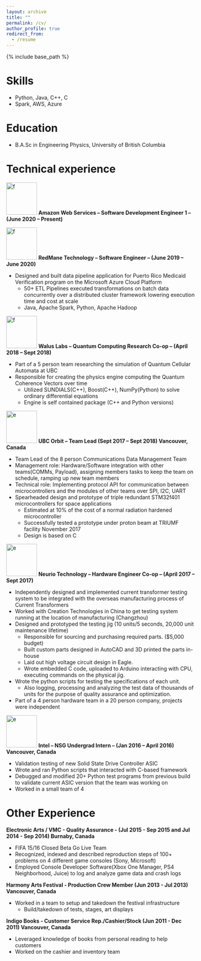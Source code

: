 ```yaml
---
layout: archive
title: ""
permalink: /cv/
author_profile: true
redirect_from:
  - /resume
---
```


{% include base_path %}

Skills
======
* Python, Java, C++, C
* Spark, AWS, Azure

Education
======
* B.A.Sc in Engineering Physics, University of British Columbia

Technical experience
======
<a href="https://aws.amazon.com/"><img src="https://basilwong.github.io/files/logos/aws_logo.png" width="82" height="86" title="AWS Logo" alt="f"></a>
**Amazon Web Services – Software Development Engineer 1 – (June 2020 – Present)**

<a href="https://www.redmane.com/"><img src="https://basilwong.github.io/files/logos/redmane_logo.png" width="82" height="86" title="RedMane Logo" alt="f"></a>
**RedMane Technology – Software Engineer – (June 2019 – June 2020)**
  * Designed and built data pipeline application for Puerto Rico Medicaid Verification program on the Microsoft Azure Cloud Platform
    * 50+ ETL Pipelines executed transformations on batch data concurrently over a distributed cluster framework lowering execution time and cost at scale
    * Java, Apache Spark, Python, Apache Hadoop

<a href="https://waluslab.ece.ubc.ca/"><img src="https://basilwong.github.io/files/logos/WALUSLAB.png" width="82" height="86" title="Walus Labs Logo" alt="f"></a>
**Walus Labs – Quantum Computing Research Co-op – (April 2018 – Sept 2018)**
  * Part of a 5 person team researching the simulation of Quantum Cellular Automata at UBC
  * Responsible for creating the physics engine computing the Quantum Coherence Vectors over time
    * Utilized SUNDIALS(C++), Boost(C++), NumPy(Python) to solve ordinary differential equations
    * Engine is self contained package (C++ and Python versions)

<a href="https://www.ubcorbit.com/"><img src="https://basilwong.github.io/files/logos/ubcorbit.png" width="82" height="86" title="UBC Orbit Logo" alt="e"></a>
**UBC Orbit – Team Lead (Sept 2017 – Sept 2018) Vancouver, Canada**
  * Team Lead of the 8 person Communications Data Management Team
  * Management role: Hardware/Software integration with other teams(COMMs, Payload), assigning members tasks to keep the team on schedule, ramping up new team members
  * Technical role:  Implementing protocol API for communication between microcontrollers and the modules of other teams over SPI, I2C, UART
  * Spearheaded design and prototype of triple redundant STM32f401 microcontrollers for space applications
    * Estimated at 10% of the cost of a normal radiation hardened microcontroller
	* Successfully tested a prototype under proton beam at TRIUMF facility November 2017
	* Design is based on C

<a href="https://www.neur.io/"><img src="https://basilwong.github.io/files/logos/Neurio_logo.png" width="82" height="86" title="Neurio Logo" alt="e"></a>
**Neurio Technology – Hardware Engineer Co-op – (April 2017 – Sept 2017)**
  * Independently designed and implemented current transformer testing system to be integrated with the overseas manufacturing process of Current Transformers
  * Worked with Creation Technologies in China to get testing system running at the location of manufacturing (Changzhou)
  * Designed and prototyped the testing jig (10 units/5 seconds, 20,000 unit maintenance lifetime)
    * Responsible for sourcing and purchasing required parts. ($5,000 budget)
    * Built custom parts designed in AutoCAD and 3D printed the parts in-house
    * Laid out high voltage circuit design in Eagle.
    * Wrote embedded C code, uploaded to Arduino interacting with CPU, executing commands on the physical jig.
  * Wrote the python scripts for testing the specifications of each unit.
    * Also logging, processing and analyzing the test data of thousands of units for the purpose of quality assurance and optimization.
  * Part of a 4 person hardware team in a 20 person company, projects were independent

<a href="https://www.intel.ca/content/www/ca/en/homepage.html"><img src="https://basilwong.github.io/files/logos/intel_logo.png" width="82" height="86" title="Intel Logo" alt="e"></a>
**Intel – NSG Undergrad Intern – (Jan 2016 – April 2016) Vancouver, Canada**
  * Validation testing of new Solid State Drive Controller ASIC  
  * Wrote and ran Python scripts that interacted with C-based framework
  * Debugged and modified 20+ Python test programs from previous build to validate current ASIC version that the team was working on
  * Worked in a small team of 4  


Other Experience
======
**Electronic Arts / VMC - Quality Assurance - (Jul 2015 - Sep 2015 and Jul 2014 - Sep 2014) Burnaby, Canada**
  * FIFA 15/16 Closed Beta Go Live Team
  * Recognized, indexed and described reproduction steps of 100+ problems on 4 different game consoles (Sony, Microsoft)
  * Employed Console Developer Software(Xbox One Manager, PS4 Neighborhood, Juice) to log and analyze game data and crash logs   

**Harmony Arts Festival - Production Crew Member (Jun 2013 - Jul 2013) Vancouver, Canada**
  * Worked in a team to setup and takedown the festival infrastructure
	* Build/takedown of tests, stages, art displays

**Indigo Books - Customer Service Rep./Cashier/Stock  (Jun 2011 - Dec 2011) Vancouver, Canada**
  * Leveraged knowledge of books from personal reading to help customers
  * Worked on the cashier and inventory team
